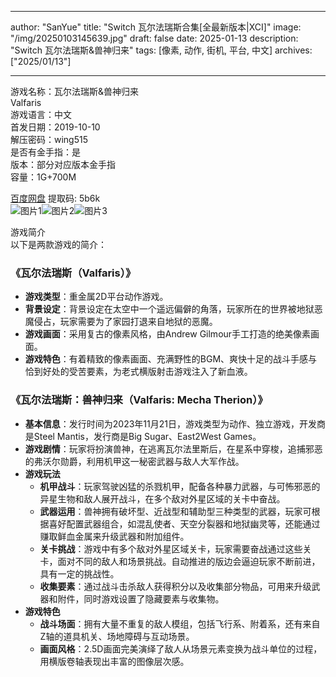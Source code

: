 
---
author: "SanYue"
title: "Switch 瓦尔法瑞斯合集[全最新版本|XCI]"
image: "/img/20250103145639.jpg"
draft: false
date: 2025-01-13
description: "Switch 瓦尔法瑞斯&兽神归来"
tags: [像素, 动作, 街机, 平台, 中文]
archives: ["2025/01/13"]

---

游戏名称：瓦尔法瑞斯&兽神归来   
Valfaris    
游戏语言：中文  
首发日期：2019-10-10  
解压密码：wing515  
是否有金手指：是  
版本：部分对应版本金手指   
容量：1G+700M

[百度网盘](https://pan.baidu.com/s/1Y50pvOVM_Lwq5gEl50RtnQ) 提取码: 5b6k  
![图片1](/img/a235d6.jpg)![图片2](/img/dd23e2.jpg)![图片3](/img/fe2ec8.jpg)  

游戏简介  
以下是两款游戏的简介：

### 《瓦尔法瑞斯（Valfaris）》
- **游戏类型**：重金属2D平台动作游戏。
- **背景设定**：背景设定在太空中一个遥远偏僻的角落，玩家所在的世界被地狱恶魔侵占，玩家需要为了家园打退来自地狱的恶魔。
- **游戏画面**：采用复古的像素风格，由Andrew Gilmour手工打造的绝美像素画面。
- **游戏特色**：有着精致的像素画面、充满野性的BGM、爽快十足的战斗手感与恰到好处的受苦要素，为老式横版射击游戏注入了新血液。

### 《瓦尔法瑞斯：兽神归来（Valfaris: Mecha Therion）》
- **基本信息**：发行时间为2023年11月21日，游戏类型为动作、独立游戏，开发商是Steel Mantis，发行商是Big Sugar、East2West Games。
- **游戏剧情**：玩家将扮演兽神，在逃离瓦尔法里斯后，在星系中穿梭，追捕邪恶的弗沃尔勋爵，利用机甲这一秘密武器与敌人大军作战。
- **游戏玩法**
    - **机甲战斗**：玩家驾驶凶猛的杀戮机甲，配备各种暴力武器，与可怖邪恶的异星生物和敌人展开战斗，在多个敌对外星区域的关卡中奋战。
    - **武器运用**：兽神拥有破坏型、近战型和辅助型三种类型的武器，玩家可根据喜好配置武器组合，如混乱使者、天空分裂器和地狱幽灵等，还能通过赚取鲜血金属来升级武器和附加组件。
    - **关卡挑战**：游戏中有多个敌对外星区域关卡，玩家需要奋战通过这些关卡，面对不同的敌人和场景挑战。自动推进的版边会逼迫玩家不断前进，具有一定的挑战性。
    - **收集要素**：通过战斗击杀敌人获得积分以及收集部分物品，可用来升级武器和附件，同时游戏设置了隐藏要素与收集物。
- **游戏特色**
    - **战斗场面**：拥有大量不重复的敌人模组，包括飞行系、附着系，还有来自Z轴的道具机关、场地障碍与互动场景。
    - **画面风格**：2.5D画面完美演绎了敌人从场景元素变换为战斗单位的过程，用横版卷轴表现出丰富的图像层次感。
